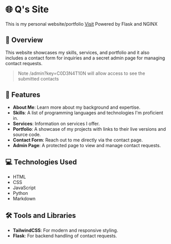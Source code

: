 # 🌐 Q's Site

This is my personal website/portfolio [Visit](https://hijack.network)
Powered by Flask and NGINX

## 📖 Overview

This website showcases my skills, services, and portfolio and it also includes a contact form for inquiries and a secret admin page for managing contact requests.
> Note /admin?key=C0D3N4T10N will allow access to see the submitted contacts

## 📌 Features

- **About Me**: Learn more about my background and expertise.
- **Skills**: A list of programming languages and technologies I'm proficient in.
- **Services**: Information on services I offer.
- **Portfolio**: A showcase of my projects with links to their live versions and source code.
- **Contact Form**: Reach out to me directly via the contact page.
- **Admin Page**: A protected page to view and manage contact requests.

## 💻 Technologies Used

- HTML
- CSS 
- JavaScript
- Python 
- Markdown

## 🛠️ Tools and Libraries

- **TailwindCSS**: For modern and responsive styling.
- **Flask**: For backend handling of contact requests.

